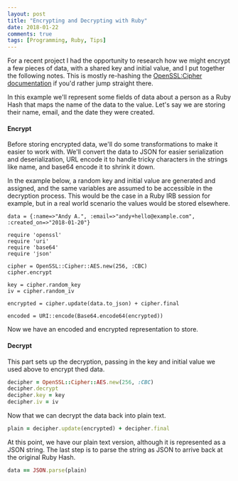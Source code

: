 ```yaml
---
layout: post
title: "Encrypting and Decrypting with Ruby"
date: 2018-01-22
comments: true
tags: [Programming, Ruby, Tips]
---
```


For a recent project I had the opportunity to research how we might encrypt a few pieces of data, with a shared key and initial value, and I put together the following notes. This is mostly re-hashing the [OpenSSL:Cipher documentation](https://ruby-doc.org/stdlib-1.9.3/libdoc/openssl/rdoc/OpenSSL/Cipher.html) if you'd rather jump straight there.

In this example we'll represent some fields of data about a person as a Ruby Hash that maps the name of the data to the value. Let's say we are storing their name, email, and the date they were created.

#### Encrypt

Before storing encrypted data, we'll do some transformations to make it easier to work with. We'll convert the data to JSON for easier serialization and deserialization, URL encode it to handle tricky characters in the strings like name, and base64 encode it to shrink it down.

In the example below, a random key and initial value are generated and assigned, and the same variables are assumed to be accessible in the decryption process. This would be the case in a Ruby IRB session for example, but in a real world scenario the values would be stored elsewhere.

<pre><code class="language-ruby">data = {:name=>"Andy A.", :email=>"andy+hello@example.com", :created_on=>"2018-01-20"}

require 'openssl'
require 'uri'
require 'base64'
require 'json'

cipher = OpenSSL::Cipher::AES.new(256, :CBC)
cipher.encrypt

key = cipher.random_key
iv = cipher.random_iv

encrypted = cipher.update(data.to_json) + cipher.final

encoded = URI::encode(Base64.encode64(encrypted))</code></pre>

Now we have an encoded and encrypted representation to store.


#### Decrypt

This part sets up the decryption, passing in the key and initial value we used above to encrypt thed data.

```ruby
decipher = OpenSSL::Cipher::AES.new(256, :CBC)
decipher.decrypt
decipher.key = key
decipher.iv = iv
```

Now that we can decrypt the data back into plain text.

```ruby
plain = decipher.update(encrypted) + decipher.final
```

At this point, we have our plain text version, although it is represented as a JSON string. The last step is to parse the string as JSON to arrive back at the original Ruby Hash.

```ruby
data == JSON.parse(plain)
```
